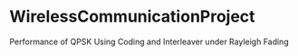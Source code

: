 # WirelessCommunicationProject
Performance of QPSK Using Coding and Interleaver under Rayleigh Fading
